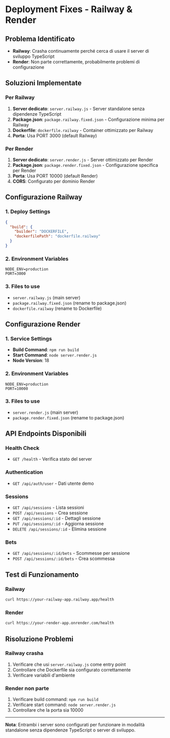 # Deployment Fixes - Railway & Render

## Problema Identificato
- **Railway**: Crasha continuamente perché cerca di usare il server di sviluppo TypeScript
- **Render**: Non parte correttamente, probabilmente problemi di configurazione

## Soluzioni Implementate

### Per Railway
1. **Server dedicato**: `server.railway.js` - Server standalone senza dipendenze TypeScript
2. **Package.json**: `package.railway.fixed.json` - Configurazione minima per Railway
3. **Dockerfile**: `dockerfile.railway` - Container ottimizzato per Railway
4. **Porta**: Usa PORT 3000 (default Railway)

### Per Render
1. **Server dedicato**: `server.render.js` - Server ottimizzato per Render
2. **Package.json**: `package.render.fixed.json` - Configurazione specifica per Render
3. **Porta**: Usa PORT 10000 (default Render)
4. **CORS**: Configurato per dominio Render

## Configurazione Railway

### 1. Deploy Settings
```json
{
  "build": {
    "builder": "DOCKERFILE",
    "dockerfilePath": "dockerfile.railway"
  }
}
```

### 2. Environment Variables
```
NODE_ENV=production
PORT=3000
```

### 3. Files to use
- `server.railway.js` (main server)
- `package.railway.fixed.json` (rename to package.json)
- `dockerfile.railway` (rename to Dockerfile)

## Configurazione Render

### 1. Service Settings
- **Build Command**: `npm run build`
- **Start Command**: `node server.render.js`
- **Node Version**: 18

### 2. Environment Variables
```
NODE_ENV=production
PORT=10000
```

### 3. Files to use
- `server.render.js` (main server)
- `package.render.fixed.json` (rename to package.json)

## API Endpoints Disponibili

### Health Check
- `GET /health` - Verifica stato del server

### Authentication
- `GET /api/auth/user` - Dati utente demo

### Sessions
- `GET /api/sessions` - Lista sessioni
- `POST /api/sessions` - Crea sessione
- `GET /api/sessions/:id` - Dettagli sessione
- `PUT /api/sessions/:id` - Aggiorna sessione
- `DELETE /api/sessions/:id` - Elimina sessione

### Bets
- `GET /api/sessions/:id/bets` - Scommesse per sessione
- `POST /api/sessions/:id/bets` - Crea scommessa

## Test di Funzionamento

### Railway
```bash
curl https://your-railway-app.railway.app/health
```

### Render
```bash
curl https://your-render-app.onrender.com/health
```

## Risoluzione Problemi

### Railway crasha
1. Verificare che usi `server.railway.js` come entry point
2. Controllare che Dockerfile sia configurato correttamente
3. Verificare variabili d'ambiente

### Render non parte
1. Verificare build command: `npm run build`
2. Verificare start command: `node server.render.js`
3. Controllare che la porta sia 10000

---

**Nota**: Entrambi i server sono configurati per funzionare in modalità standalone senza dipendenze TypeScript o server di sviluppo.